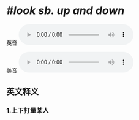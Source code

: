 # ***\#look sb. up and down*** 
英音
<audio src="./media/look sb. up and down1_AAC.aac" controls="controls"></audio>

美音
<audio src="./media/look sb. up and down2_AAC.aac" controls="controls"></audio>



  

英文释义
---
### 1.**上下打量某人**  


